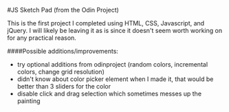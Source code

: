 #JS Sketch Pad (from the Odin Project)

This is the first project I completed using HTML, CSS, Javascript, and jQuery.  I will likely be leaving it as is since it doesn't seem worth working on for any practical reason.

####Possible additions/improvements:
* try optional additions from odinproject (random colors, incremental colors, change grid resolution)
* didn't know about color picker element when I made it, that would be better than 3 sliders for the color
* disable click and drag selection which sometimes messes up the painting

